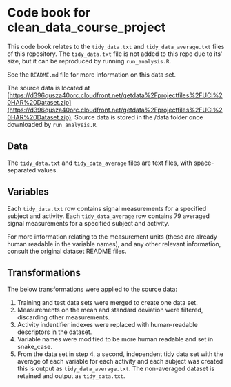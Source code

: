 # Code book for clean_data_course_project

This code book relates to the `tidy_data.txt` and `tidy_data_average.txt` files of this repository. The `tidy_data.txt` file is not added to this repo due to its' size, but it can be reproduced by running `run_analysis.R`.

See the `README.md` file for more information on this data set.

The source data is located at [https://d396qusza40orc.cloudfront.net/getdata%2Fprojectfiles%2FUCI%20HAR%20Dataset.zip](https://d396qusza40orc.cloudfront.net/getdata%2Fprojectfiles%2FUCI%20HAR%20Dataset.zip). Source data is stored in the /data folder once downloaded by `run_analysis.R`.

## Data

The `tidy_data.txt` and `tidy_data_average` files are text files, with space-separated values.

## Variables

Each `tidy_data.txt` row contains signal measurements for a specified subject and activity.
Each `tidy_data_average` row contains 79 averaged signal measurements for a specified subject and activity.

For more information relating to the measurement units (these are already human readable in the variable names), and any other relevant information, consult the original dataset README files. 

## Transformations

The below transformations were applied to the source data:

1. Training and test data sets were merged to create one data set.
2. Measurements on the mean and standard deviation were filtered, discarding other measurements.
3. Activity indentifier indexes were replaced with human-readable descriptors in the dataset.
4. Variable names were modified to be more human readable and set in snake_case.
5. From the data set in step 4, a second, independent tidy data set with the average of each variable for each activity and each subject was created this is output as `tidy_data_average.txt`. The non-averaged dataset is retained and output as `tidy_data.txt`.
